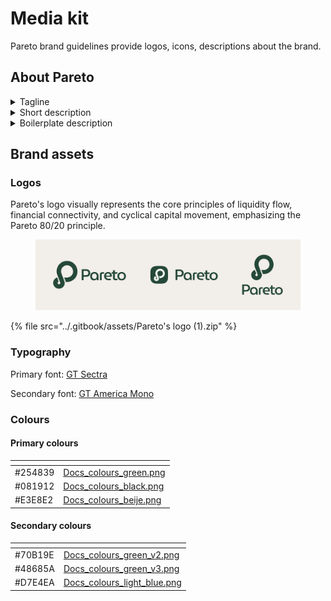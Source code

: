 # Media kit

Pareto brand guidelines provide logos, icons, descriptions about the brand.

## About Pareto

<details>

<summary>Tagline</summary>

Pareto is an on-chain private credit marketplace.&#x20;

</details>

<details>

<summary>Short description</summary>

Pareto is a private credit marketplace that connects institutional lenders and borrowers, providing scalable, yield-generating opportunities and bridging institutional capital on-chain.

</details>

<details>

<summary>Boilerplate description</summary>

Pareto is a private credit marketplace that connects institutional lenders and borrowers, providing scalable, yield-generating opportunities and bridging institutional capital on-chain.

Tailored for asset managers, digital asset funds, and other professional investors, Pareto offers seamless access to regulatory-compliant alternative credit products. Its infrastructure emphasizes transparency, automation, and flexibility. Credit Vaults are the core primitive: they eliminate utilization-based inefficiencies, reduce operational overhead, and improve capital efficiency for both lenders and borrowers.

As the financial landscape evolves, Pareto aims to set a new standard for institutional credit with fully automated, data-driven lending solutions.

</details>

## Brand assets

### Logos

Pareto's logo visually represents the core principles of liquidity flow, financial connectivity, and cyclical capital movement, emphasizing the Pareto 80/20 principle.

<figure><img src="../.gitbook/assets/Docs_logos_preview.png" alt=""><figcaption></figcaption></figure>

{% file src="../.gitbook/assets/Pareto's logo (1).zip" %}

### Typography

Primary font: [GT Sectra](https://www.grillitype.com/typeface/gt-sectra)

Secondary font: [GT America Mono](https://www.grillitype.com/typeface/gt-america)

### Colours

#### Primary colours

<table data-view="cards"><thead><tr><th></th><th data-hidden data-card-cover data-type="files"></th></tr></thead><tbody><tr><td>#254839</td><td><a href="../.gitbook/assets/Docs_colours_green.png">Docs_colours_green.png</a></td></tr><tr><td>#081912</td><td><a href="../.gitbook/assets/Docs_colours_black.png">Docs_colours_black.png</a></td></tr><tr><td>#E3E8E2</td><td><a href="../.gitbook/assets/Docs_colours_beije.png">Docs_colours_beije.png</a></td></tr></tbody></table>

#### Secondary colours

<table data-view="cards"><thead><tr><th></th><th data-hidden data-card-cover data-type="files"></th></tr></thead><tbody><tr><td>#70B19E</td><td><a href="../.gitbook/assets/Docs_colours_green_v2.png">Docs_colours_green_v2.png</a></td></tr><tr><td>#48685A</td><td><a href="../.gitbook/assets/Docs_colours_green_v3.png">Docs_colours_green_v3.png</a></td></tr><tr><td>#D7E4EA</td><td><a href="../.gitbook/assets/Docs_colours_light_blue.png">Docs_colours_light_blue.png</a></td></tr></tbody></table>
